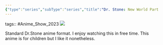 ```yaml
---
{"type":"series","subType":"series","title":"Dr. Stone: New World Part 2","englishTitle":"Dr. Stone: New World Part 2","year":2023,"dataSource":"MALAPI","url":"https://myanimelist.net/anime/55644/Dr_Stone__New_World_Part_2","id":55644,"genres":["Adventure","Comedy","Sci-Fi"],"studios":["TMS Entertainment"],"episodes":11,"duration":"23 min per ep","onlineRating":8.43,"actors":null,"image":"https://cdn.myanimelist.net/images/anime/1236/138696.jpg","released":true,"streamingServices":["Crunchyroll","Bahamut Anime Crazy"],"airing":true,"airedFrom":"12/10/2023","airedTo":"21/12/2023","lastWatched":"","personalRating":0,"tags":["mediaDB/tv/series"],"dg-publish":true,"status":"🟡 watching","rating":"⭐ 7","dateWatched":"2023-09-10","Hours":4.2,"permalink":"/media-db/series/dr-stone-new-world-part-2-2023/","dgPassFrontmatter":true,"noteIcon":"1","created":"2023-12-15T03:49:26.433+05:30","updated":"2023-12-15T08:31:12.968+05:30"}
---
```


tags:: #Anime_Show_2023 
<img src="https://cdn.myanimelist.net/images/anime/1236/138696.jpg">

Standard Dr.Stone anime format. I enjoy watching this in free time. This anime is for children but I like it nonetheless.
